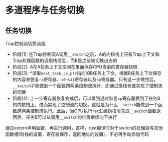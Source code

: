 # 多道程序与任务切换

## 任务切换

Trap控制流切换流程: 

- 阶段[1]: 在Trap控制流A调用`__switch`之前，A的内核栈上只有Trap上下文和Trap处理函数的调用栈信息，而B是之前被切换出去的
- 阶段[2]: A在A任务上下文空间在里面保存CPU当前的寄存器快照
- 阶段[3]: *读取`next_task_cx_ptr`指向的B任务上下文，根据B任务上下文保存的内容来恢复`ra`寄存器、`s0~s11`寄存器以及`sp`寄存器。只有这一步做完后，`__switch`才能做到一个函数跨两条控制流执行，即通过换栈也就实现了控制流的切换 
- 阶段[4]: 上一步寄存器恢复完成后，可以看到通过恢复`sp`寄存器换到了任务B的内核栈上，进而实现了控制流的切换。这就是为什么`__switch`能做到一个函数跨两条控制流执行。此后，当CPU执行`ret`汇编伪指令完成`__switch`函数返回后，任务B可以从调用`__switch`的位置继续向下执行

通过extern声明函数，再进行调用，这样，rust编译时对于switch的处理就与其他函数相同(栈的设置，寄存器保存，返回地址的设置)，不必再手动添加代码
